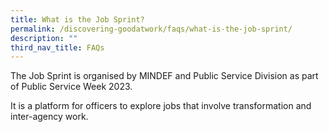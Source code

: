 ```yaml
---
title: What is the Job Sprint?
permalink: /discovering-goodatwork/faqs/what-is-the-job-sprint/
description: ""
third_nav_title: FAQs
---
```

The Job Sprint is organised by MINDEF and Public Service Division as part of Public Service Week 2023.

It is a platform for officers to explore jobs that involve transformation and inter-agency work.